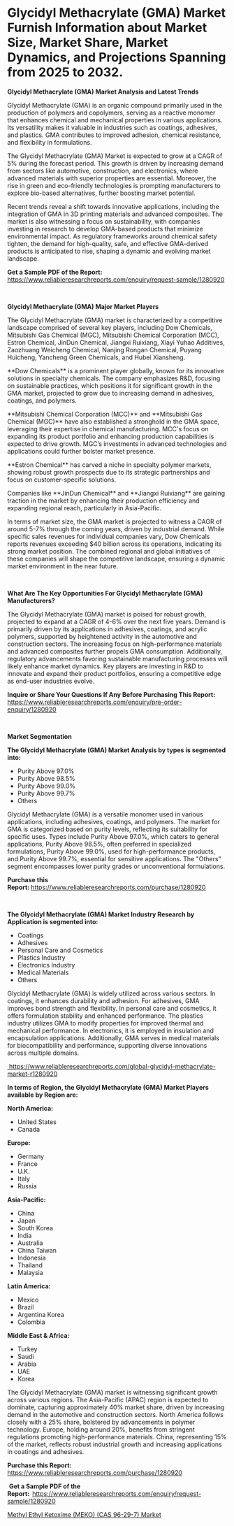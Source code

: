 <p><h1>Glycidyl Methacrylate (GMA) Market Furnish Information about Market Size, Market Share, Market Dynamics, and Projections Spanning from 2025 to 2032.</h1></p><p><strong>Glycidyl Methacrylate (GMA) Market Analysis and Latest Trends</strong></p>
<p><p>Glycidyl Methacrylate (GMA) is an organic compound primarily used in the production of polymers and copolymers, serving as a reactive monomer that enhances chemical and mechanical properties in various applications. Its versatility makes it valuable in industries such as coatings, adhesives, and plastics. GMA contributes to improved adhesion, chemical resistance, and flexibility in formulations.</p><p>The Glycidyl Methacrylate (GMA) Market is expected to grow at a CAGR of 5% during the forecast period. This growth is driven by increasing demand from sectors like automotive, construction, and electronics, where advanced materials with superior properties are essential. Moreover, the rise in green and eco-friendly technologies is prompting manufacturers to explore bio-based alternatives, further boosting market potential.</p><p>Recent trends reveal a shift towards innovative applications, including the integration of GMA in 3D printing materials and advanced composites. The market is also witnessing a focus on sustainability, with companies investing in research to develop GMA-based products that minimize environmental impact. As regulatory frameworks around chemical safety tighten, the demand for high-quality, safe, and effective GMA-derived products is anticipated to rise, shaping a dynamic and evolving market landscape.</p></p>
<p><strong>Get a Sample PDF of the Report:&nbsp;</strong> <a href="https://www.reliableresearchreports.com/enquiry/request-sample/1280920?utm_campaign=2255&utm_medium=2&utm_source=Github&utm_content=ia&utm_term=24032025&utm_id=glycidyl-methacrylate-gma">https://www.reliableresearchreports.com/enquiry/request-sample/1280920</a></p>
<p>&nbsp;</p>
<p><strong>Glycidyl Methacrylate (GMA) Major Market Players</strong></p>
<p><p>The Glycidyl Methacrylate (GMA) market is characterized by a competitive landscape comprised of several key players, including Dow Chemicals, Mitsubishi Gas Chemical (MGC), Mitsubishi Chemical Corporation (MCC), Estron Chemical, JinDun Chemical, Jiangxi Ruixiang, Xiayi Yuhao Additives, Zaozhuang Weicheng Chemical, Nanjing Rongan Chemical, Puyang Huicheng, Yancheng Green Chemicals, and Hubei Xiansheng.</p><p>**Dow Chemicals** is a prominent player globally, known for its innovative solutions in specialty chemicals. The company emphasizes R&D, focusing on sustainable practices, which positions it for significant growth in the GMA market, projected to grow due to increasing demand in adhesives, coatings, and polymers.</p><p>**Mitsubishi Chemical Corporation (MCC)** and **Mitsubishi Gas Chemical (MGC)** have also established a stronghold in the GMA space, leveraging their expertise in chemical manufacturing. MCC's focus on expanding its product portfolio and enhancing production capabilities is expected to drive growth. MGC’s investments in advanced technologies and applications could further bolster market presence.</p><p>**Estron Chemical** has carved a niche in specialty polymer markets, showing robust growth prospects due to its strategic partnerships and focus on customer-specific solutions. </p><p>Companies like **JinDun Chemical** and **Jiangxi Ruixiang** are gaining traction in the market by enhancing their production efficiency and expanding regional reach, particularly in Asia-Pacific.</p><p>In terms of market size, the GMA market is projected to witness a CAGR of around 5-7% through the coming years, driven by industrial demand. While specific sales revenues for individual companies vary, Dow Chemicals reports revenues exceeding $40 billion across its operations, indicating its strong market position. The combined regional and global initiatives of these companies will shape the competitive landscape, ensuring a dynamic market environment in the near future.</p></p>
<p>&nbsp;</p>
<p><strong>What Are The Key Opportunities For Glycidyl Methacrylate (GMA) Manufacturers?</strong></p>
<p><p>The Glycidyl Methacrylate (GMA) market is poised for robust growth, projected to expand at a CAGR of 4-6% over the next five years. Demand is primarily driven by its applications in adhesives, coatings, and acrylic polymers, supported by heightened activity in the automotive and construction sectors. The increasing focus on high-performance materials and advanced composites further propels GMA consumption. Additionally, regulatory advancements favoring sustainable manufacturing processes will likely enhance market dynamics. Key players are investing in R&D to innovate and expand their product portfolios, ensuring a competitive edge as end-user industries evolve.</p></p>
<p><strong>Inquire or Share Your Questions If Any Before Purchasing This Report:</strong> <a href="https://www.reliableresearchreports.com/enquiry/pre-order-enquiry/1280920?utm_campaign=2255&utm_medium=2&utm_source=Github&utm_content=ia&utm_term=24032025&utm_id=glycidyl-methacrylate-gma">https://www.reliableresearchreports.com/enquiry/pre-order-enquiry/1280920</a></p>
<p>&nbsp;</p>
<p><strong>Market Segmentation</strong></p>
<p><strong>The Glycidyl Methacrylate (GMA) Market Analysis by types is segmented into:</strong></p>
<p><ul><li>Purity Above 97.0%</li><li>Purity Above 98.5%</li><li>Purity Above 99.0%</li><li>Purity Above 99.7%</li><li>Others</li></ul></p>
<p><p>Glycidyl Methacrylate (GMA) is a versatile monomer used in various applications, including adhesives, coatings, and polymers. The market for GMA is categorized based on purity levels, reflecting its suitability for specific uses. Types include Purity Above 97.0%, which caters to general applications, Purity Above 98.5%, often preferred in specialized formulations, Purity Above 99.0%, used for high-performance products, and Purity Above 99.7%, essential for sensitive applications. The "Others" segment encompasses lower purity grades or unconventional formulations.</p></p>
<p><strong>Purchase this Report:&nbsp;</strong><a href="https://www.reliableresearchreports.com/purchase/1280920?utm_campaign=2255&utm_medium=2&utm_source=Github&utm_content=ia&utm_term=24032025&utm_id=glycidyl-methacrylate-gma">https://www.reliableresearchreports.com/purchase/1280920</a></p>
<p>&nbsp;</p>
<p><strong>The Glycidyl Methacrylate (GMA) Market Industry Research by Application is segmented into:</strong></p>
<p><ul><li>Coatings</li><li>Adhesives</li><li>Personal Care and Cosmetics</li><li>Plastics Industry</li><li>Electronics Industry</li><li>Medical Materials</li><li>Others</li></ul></p>
<p><p>Glycidyl Methacrylate (GMA) is widely utilized across various sectors. In coatings, it enhances durability and adhesion. For adhesives, GMA improves bond strength and flexibility. In personal care and cosmetics, it offers formulation stability and enhanced performance. The plastics industry utilizes GMA to modify properties for improved thermal and mechanical performance. In electronics, it is employed in insulation and encapsulation applications. Additionally, GMA serves in medical materials for biocompatibility and performance, supporting diverse innovations across multiple domains.</p></p>
<p><a href="https://www.reliableresearchreports.com/global-glycidyl-methacrylate-market-r1280920?utm_campaign=2255&utm_medium=2&utm_source=Github&utm_content=ia&utm_term=24032025&utm_id=glycidyl-methacrylate-gma">&nbsp;https://www.reliableresearchreports.com/global-glycidyl-methacrylate-market-r1280920</a></p>
<p><strong>In terms of Region, the Glycidyl Methacrylate (GMA) Market Players available by Region are:</strong></p>
<p>
    <p> <strong> North America: </strong>
        <ul>
            <li>United States</li>
            <li>Canada</li>
        </ul>
        </p> 
    <p> <strong> Europe: </strong>
        <ul>
            <li>Germany</li>
            <li>France</li>
            <li>U.K.</li>
            <li>Italy</li>
            <li>Russia</li>
        </ul>
        </p> 
    <p> <strong> Asia-Pacific: </strong>
        <ul>
            <li>China</li>
            <li>Japan</li>
            <li>South Korea</li>
            <li>India</li>
            <li>Australia</li>
            <li>China Taiwan</li>
            <li>Indonesia</li>
            <li>Thailand</li>
            <li>Malaysia</li>
        </ul>
        </p> 
    <p> <strong> Latin America: </strong>
        <ul>
            <li>Mexico</li>
            <li>Brazil</li>
            <li>Argentina Korea</li>
            <li>Colombia</li>
        </ul>
        </p> 
    <p> <strong> Middle East & Africa: </strong>
        <ul>
            <li>Turkey</li>
            <li>Saudi</li>
            <li>Arabia</li>
            <li>UAE</li>
            <li>Korea</li>
        </ul>
    </p>
    </p>
<p><p>The Glycidyl Methacrylate (GMA) market is witnessing significant growth across various regions. The Asia-Pacific (APAC) region is expected to dominate, capturing approximately 40% market share, driven by increasing demand in the automotive and construction sectors. North America follows closely with a 25% share, bolstered by advancements in polymer technology. Europe, holding around 20%, benefits from stringent regulations promoting high-performance materials. China, representing 15% of the market, reflects robust industrial growth and increasing applications in coatings and adhesives.</p></p>
<p><strong>Purchase this Report: </strong><a href="https://www.reliableresearchreports.com/purchase/1280920?utm_campaign=2255&utm_medium=2&utm_source=Github&utm_content=ia&utm_term=24032025&utm_id=glycidyl-methacrylate-gma">https://www.reliableresearchreports.com/purchase/1280920</a></p>
<p>&nbsp;<strong>Get a Sample PDF of the Report:&nbsp;&nbsp;</strong><a href="https://www.reliableresearchreports.com/enquiry/request-sample/1280920?utm_campaign=2255&utm_medium=2&utm_source=Github&utm_content=ia&utm_term=24032025&utm_id=glycidyl-methacrylate-gma">https://www.reliableresearchreports.com/enquiry/request-sample/1280920</a></p>
<p><strong></strong></p>
<p><p><a href="https://github.com/kbollin866/Market-Research-Report-List-1/blob/main/methyl-ethyl-ketoxime-meko-cas-96-29-7-market.md?utm_campaign=2255&utm_medium=2&utm_source=Github&utm_content=ia&utm_term=24032025&utm_id=glycidyl-methacrylate-gma">Methyl Ethyl Ketoxime (MEKO) (CAS 96-29-7) Market</a></p></p>